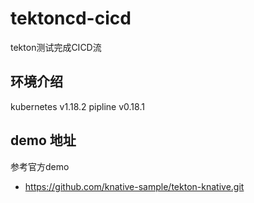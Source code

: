 # tektoncd-cicd
tekton测试完成CICD流
## 环境介绍
kubernetes v1.18.2
pipline v0.18.1



## demo 地址
参考官方demo
* https://github.com/knative-sample/tekton-knative.git

